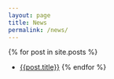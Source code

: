 ```yaml
---
layout: page
title: News 
permalink: /news/
---
```


{% for post in site.posts %}
- [{{post.title}}]({{post.url}})
{% endfor %}
